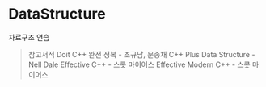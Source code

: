 # DataStructure
자료구조 연습

> 참고서적
> Doit C++ 완전 정복 - 조규남, 문종채
> C++ Plus Data Structure - Nell Dale
> Effective C++ - 스콧 마이어스
> Effective Modern C++ - 스콧 마이어스
